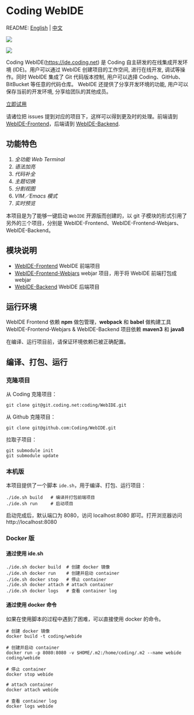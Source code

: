# Coding WebIDE

README: [English](https://github.com/Coding/WebIDE/blob/master/README.md) | [中文](https://github.com/Coding/WebIDE/blob/master/README-zh.md)

![](https://raw.githubusercontent.com/Coding/WebIDE/gh-pages/screenshots/import.png)

![](https://raw.githubusercontent.com/Coding/WebIDE/gh-pages/screenshots/workspace.png)

Coding WebIDE(https://ide.coding.net) 是 Coding 自主研发的在线集成开发环境 (IDE)。用户可以通过 WebIDE 创建项目的工作空间, 进行在线开发, 调试等操作。同时 WebIDE 集成了 Git 代码版本控制, 用户可以选择 Coding、GitHub、BitBucket 等任意的代码仓库。 WebIDE 还提供了分享开发环境的功能, 用户可以保存当前的开发环境, 分享给团队的其他成员。

[立即试用](https://ide.coding.net/ws/?ownerName=duwan&projectName=WordPress&isTry=true)

请诸位把 issues 提到对应的项目下，这样可以得到更及时的处理。前端请到 [WebIDE-Frontend](https://github.com/Coding/WebIDE-Frontend/issues)，后端请到 [WebIDE-Backend](https://github.com/Coding/WebIDE-Backend/issues).


## 功能特色

1. *全功能 Web Terminal*
2. *语法加亮*
3. *代码补全*
4. *主题切换*
5. *分割视图*
6. *VIM／Emacs 模式*
7. *实时预览*

本项目是为了能够一键启动 `WebIDE` 开源版而创建的，以 git 子模块的形式引用了另外的三个项目，分别是 WebIDE-Frontend、WebIDE-Frontend-Webjars、WebIDE-Backend。


## 模块说明

* [WebIDE-Frontend](https://github.com/Coding/WebIDE-Frontend) WebIDE 前端项目
* [WebIDE-Frontend-Webjars](https://github.com/Coding/WebIDE-Frontend-Webjars) webjar 项目，用于将 WebIDE 前端打包成 webjar
* [WebIDE-Backend](https://github.com/Coding/WebIDE-Backend) WebIDE 后端项目


## 运行环境

WebIDE Frontend 依赖 **npm** 做包管理，**webpack** 和 **babel** 做构建工具
WebIDE-Frontend-Webjars & WebIDE-Backend 项目依赖 **maven3** 和 **java8**

在编译、运行项目前，请保证环境依赖已被正确配置。


## 编译、打包、运行

### 克隆项目

从 Coding 克隆项目：
```
git clone git@git.coding.net:coding/WebIDE.git
```

从 Github 克隆项目：
```
git clone git@github.com:Coding/WebIDE.git
```

拉取子项目：
```
git submodule init
git submodule update
```

### 本机版

本项目提供了一个脚本 `ide.sh`，用于编译、打包、运行项目：

```
./ide.sh build   # 编译并打包前端项目
./ide.sh run     # 启动项目
```
启动完成后，默认端口为 8080，访问 localhost:8080 即可。打开浏览器访问 http://localhost:8080


### Docker 版

#### 通过使用 ide.sh

```
./ide.sh docker build  # 创建 docker 镜像
./ide.sh docker run    # 创建并启动 container
./ide.sh docker stop   # 停止 container
./ide.sh docker attach # attach container
./ide.sh docker logs   # 查看 container log
```

#### 通过使用 docker 命令

如果在使用脚本的过程中遇到了困难，可以直接使用 docker 的命令。

```
# 创建 docker 镜像
docker build -t coding/webide

# 创建并启动 container
docker run -p 8080:8080 -v $HOME/.m2:/home/coding/.m2 --name webide coding/webide

# 停止 container
docker stop webide

# attach container
docker attach webide

# 查看 container log
docker logs webide
```
